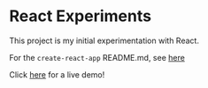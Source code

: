 # React Experiments

This project is my initial experimentation with React. 

For the `create-react-app` README.md, see [here](REACTREADME.md)

Click [here](https://nprail.github.com/react-experiments) for a live demo!